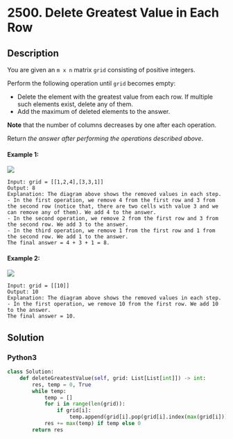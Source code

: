# 2500. Delete Greatest Value in Each Row

## Description
You are given an `m x n` matrix `grid` consisting of positive integers.

Perform the following operation until `grid` becomes empty:

* Delete the element with the greatest value from each row. If multiple such elements exist, delete any of them.
* Add the maximum of deleted elements to the answer.

**Note** that the number of columns decreases by one after each operation.

Return *the answer after performing the operations described above*.

#### Example 1:
![](https://assets.leetcode.com/uploads/2022/10/19/q1ex1.jpg)
```
Input: grid = [[1,2,4],[3,3,1]]
Output: 8
Explanation: The diagram above shows the removed values in each step.
- In the first operation, we remove 4 from the first row and 3 from the second row (notice that, there are two cells with value 3 and we can remove any of them). We add 4 to the answer.
- In the second operation, we remove 2 from the first row and 3 from the second row. We add 3 to the answer.
- In the third operation, we remove 1 from the first row and 1 from the second row. We add 1 to the answer.
The final answer = 4 + 3 + 1 = 8.
```

#### Example 2:
![](https://assets.leetcode.com/uploads/2022/10/19/q1ex2.jpg)
```
Input: grid = [[10]]
Output: 10
Explanation: The diagram above shows the removed values in each step.
- In the first operation, we remove 10 from the first row. We add 10 to the answer.
The final answer = 10.
```


## Solution

### Python3
```python
class Solution:
    def deleteGreatestValue(self, grid: List[List[int]]) -> int:
        res, temp = 0, True
        while temp:
            temp = []
            for i in range(len(grid)):
                if grid[i]:
                    temp.append(grid[i].pop(grid[i].index(max(grid[i]))))
            res += max(temp) if temp else 0
        return res
```